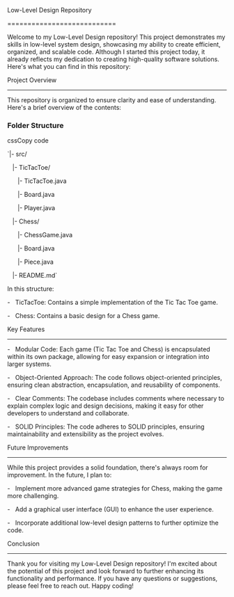 Low-Level Design Repository

===========================

Welcome to my Low-Level Design repository! This project demonstrates my skills in low-level system design, showcasing my ability to create efficient, organized, and scalable code. Although I started this project today, it already reflects my dedication to creating high-quality software solutions. Here's what you can find in this repository:

Project Overview

----------------

This repository is organized to ensure clarity and ease of understanding. Here's a brief overview of the contents:

### Folder Structure

cssCopy code

`|- src/

   |- TicTacToe/

      |- TicTacToe.java

      |- Board.java

      |- Player.java

   |- Chess/

      |- ChessGame.java

      |- Board.java

      |- Piece.java

   |- README.md`

In this structure:

-   TicTacToe: Contains a simple implementation of the Tic Tac Toe game.

-   Chess: Contains a basic design for a Chess game.

Key Features

------------

-   Modular Code: Each game (Tic Tac Toe and Chess) is encapsulated within its own package, allowing for easy expansion or integration into larger systems.

-   Object-Oriented Approach: The code follows object-oriented principles, ensuring clean abstraction, encapsulation, and reusability of components.

-   Clear Comments: The codebase includes comments where necessary to explain complex logic and design decisions, making it easy for other developers to understand and collaborate.

-   SOLID Principles: The code adheres to SOLID principles, ensuring maintainability and extensibility as the project evolves.

Future Improvements

-------------------

While this project provides a solid foundation, there's always room for improvement. In the future, I plan to:

-   Implement more advanced game strategies for Chess, making the game more challenging.

-   Add a graphical user interface (GUI) to enhance the user experience.

-   Incorporate additional low-level design patterns to further optimize the code.

Conclusion

----------

Thank you for visiting my Low-Level Design repository! I'm excited about the potential of this project and look forward to further enhancing its functionality and performance. If you have any questions or suggestions, please feel free to reach out. Happy coding!
